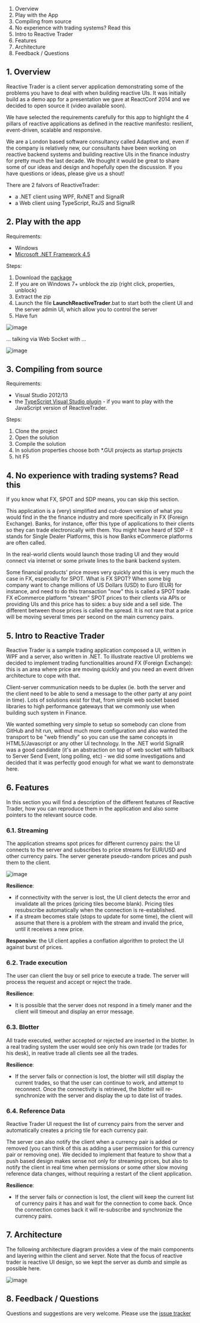 1. Overview
2. Play with the App
3. Compiling from source
4. No experience with trading systems? Read this
5. Intro to Reactive Trader
6. Features
7. Architecture
8. Feedback / Questions

## 1. Overview

Reactive Trader is a client server application demonstrating some of the problems you have to deal with when building reactive UIs. It was initially build as a demo app for a presentation we gave at ReactConf 2014 and we decided to open source it (video available soon).

We have selected the requirements carefully for this app to highlight the 4 pillars of reactive applications as defined in the reactive manifesto: resilient, event-driven, scalable and responsive.

We are a London based software consultancy called Adaptive and, even if the company is relatively new, our consultants have been working on reactive backend systems and building reactive UIs in the finance industry for pretty much the last decade. We thought it would be great to share some of our ideas and design and hopefully open the discussion. If you have questions or ideas, please give us a shout!

There are 2 falvors of ReactiveTrader:
 - a .NET client using WPF, RxNET and SignalR
 - a Web client using TypeScript, RxJS and SignalR

## 2. Play with the app

Requirements:

 - Windows 
 - [Microsoft .NET Framework 4.5](http://www.microsoft.com/en-gb/download/details.aspx?id=30653)

Steps:

1. Download the [package](https://github.com/AdaptiveConsulting/ReactiveTrader/raw/master/src/ReactiveTrader.zip)
2. If you are on Windows 7+ unblock the zip (right click, properties, unblock)
3. Extract the zip
4. Launch the file __LaunchReactiveTrader__.bat to start both the client UI and the server admin UI, which allow you to control the server
5. Have fun

![image](https://f.cloud.github.com/assets/1256913/2470980/8e95e5c6-b01c-11e3-9311-cc17a7c1b191.png)

... talking via Web Socket with ...

![image](https://f.cloud.github.com/assets/1256913/2470993/d7f153ea-b01c-11e3-9c0c-ac8c8261299a.png)

## 3. Compiling from source

Requirements:
 - Visual Studio 2012/13
 - the [TypeScript Visual Studio plugin](http://www.microsoft.com/en-us/download/details.aspx?id=34790) - if you want to play with the JavaScript version of ReactiveTrader.

Steps:

1. Clone the project
2. Open the solution
3. Compile the solution
4. In solution properties choose both *.GUI projects as startup projects
5. hit F5

## 4. No experience with trading systems? Read this

If you know what FX, SPOT and SDP means, you can skip this section.

This application is a (very) simplified and cut-down version of what you would find in the the finance industry and more specifically in FX (Foreign Exchange). Banks, for instance, offer this type of applications to their clients so they can trade electronically with them. You might have heard of SDP - it stands for Single Dealer Platforms, this is how Banks eCommerce platforms are often called.

In the real-world clients would launch those trading UI and they would connect via internet or some private lines to the bank backend system.

Some financial products' price moves very quickly and this is very much the case in FX, especially for SPOT. What is FX SPOT? When some big company want to change millions of US Dollars (USD) to Euro (EUR) for instance, and need to do this transaction "now" this is called a SPOT trade. FX eCommerce platform "stream" SPOT prices to their clients via APIs or providing UIs and this price has to sides: a buy side and a sell side. The different between those prices is called the spread. It is not rare that a price will be moving several times per second on the main currency pairs.

## 5. Intro to Reactive Trader

Reactive Trader is a sample trading application composed a UI, written in WPF and a server, also written in .NET. To illustrate reactive UI problems we decided to implement trading functionalities around FX (Foreign Exchange): this is an area where price are moving quickly and you need an event driven architecture to cope with that.

Client-server communication needs to be duplex (ie. both the server and the client need to be able to send a message to the other party at any point in time). Lots of solutions exist for that, from simple web socket based libraries to high performance gateways that we commonly use when building such system in Finance.

We wanted something very simple to setup so somebody can clone from GitHub and hit run, without much more configuration and also wanted the transport to be "web friendly" so you can use the same concepts in HTML5/Javascript or any other UI technology. In the .NET world SignalR was a good candidate (it's an abstraction on top of web socket with fallback to Server Send Event, long polling, etc) - we did some investigations and decided that it was perfectly good enough for what we want to demonstrate here.


## 6. Features

In this section you will find a description of the different features of Reactive Trader, how you can reproduce them in the application and also some pointers to the relevant source code.

### 6.1. Streaming

The application streams spot prices for different currency pairs: the UI connects to the server and subscribes to price streams for EUR/USD and other currency pairs. The server generate pseudo-random prices and push them to the client. 

![image](https://f.cloud.github.com/assets/1256913/2321909/a8a6fcb2-a3aa-11e3-9cc2-036c77b6c6e7.png)

**Resilience**:
 - if connectivity with the server is lost, the UI client detects the error and invalidate all the prices (pricing tiles become blank). Pricing tiles resubscribe automatically when the connection is re-established.
 - if a stream becomes stale (stops to update for some time), the client will assume that there is a problem with the stream and invalid the price, until it receives a new price.

**Responsive**: the UI client applies a conflation algorithm to protect the UI against burst of prices.

### 6.2. Trade execution

The user can client the buy or sell price to execute a trade. The server will process the request and accept or reject the trade. 

**Resilience**:
 - It is possible that the server does not respond in a timely maner and the client will timeout and display an error message.

### 6.3. Blotter

All trade executed, wether accepted or rejected are inserted in the blotter. In a real trading system the user would see only his own trade (or trades for his desk), in reative trade all clients see all the trades.

**Resilience**: 
 - If the server fails or connection is lost, the blotter will still display the current trades, so that the user can continue to work, and attempt to reconnect. Once the connectivity is retrieved, the blotter will re-synchronize with the server and display the up to date list of trades.

### 6.4. Reference Data

Reactive Trader UI request the list of currency pairs from the server and automatically creates a pricing tile for each currency pair. 

The server can also notify the client when a currency pair is added or removed (you can think of this as adding a user permission for this currency pair or removing one). We decided to implement that feature to show that a push based design makes sense not only for streaming prices, but also to notify the client in real time when permissions or some other slow moving reference data changes, without requiring a restart of the client application.

**Resilience**: 
 - If the server fails or connection is lost, the client will keep the current list of currency pairs it has and wait for the connection to come back. Once the connection comes back it will re-subscribe and synchronize the currency pairs.

## 7. Architecture

The following architecture diagram provides a view of the main components and layering within the client and server. Note that the focus of reactive trader is reactive UI design, so we kept the server as dumb and simple as possible here.

![image](https://f.cloud.github.com/assets/1256913/2321883/421d7f48-a3aa-11e3-8a4c-22bf0858a085.png)

## 8. Feedback / Questions

Questions and suggestions are very welcome. 
Please use the [issue tracker](https://github.com/AdaptiveConsulting/ReactiveTrader/issues)


